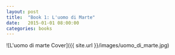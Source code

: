 ```yaml
---
layout: post
title:  "Book 1: L'uomo di Marte"
date:   2015-01-01 08:00:00
categories: books
---
```


![L'uomo di marte Cover]({{ site.url }}/images/uomo_di_marte.jpg)
